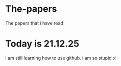 # The-papers
The papers that i have read
# Today is 21.12.25
i am still learning how to use github. i am so stupid :(
